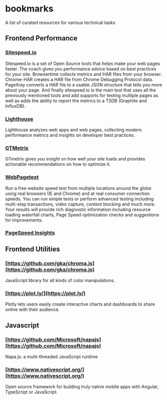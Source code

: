 # bookmarks
A list of curated resources for various technical tasks

## Frontend Performance
### [Sitespeed.io](https://www.sitespeed.io/)
Sitespeed.io is a set of Open Source tools that helps make your web pages faster. The coach gives you performance advice based on best practices for your site. Browsertime collects metrics and HAR files from your browser. Chrome-HAR creates a HAR file from Chrome Debugging Protocol data. PageXray converts a HAR file to a usable JSON structure that tells you more about your page. And finally sitespeed.io is the main tool that uses all the previously mentioned tools and add supports for testing multiple pages as well as adds the ability to report the metrics to a TSDB (Graphite and InfluxDB).
### [Lighthouse](https://github.com/GoogleChrome/lighthouse)
Lighthouse analyzes web apps and web pages, collecting modern performance metrics and insights on developer best practices.
### [GTMetrix](https://gtmetrix.com/)
GTmetrix gives you insight on how well your site loads and provides actionable recommendations on how to optimize it.
### [WebPagetest](http://www.webpagetest.org/)
Run a free website speed test from multiple locations around the globe using real browsers (IE and Chrome) and at real consumer connection speeds. You can run simple tests or perform advanced testing including multi-step transactions, video capture, content blocking and much more. Your results will provide rich diagnostic information including resource loading waterfall charts, Page Speed optimization checks and suggestions for improvements.
### [PageSpeed Insights](https://developers.google.com/speed/pagespeed/insights/)

## Frontend Utilities
### [https://github.com/gka/chroma.js](https://github.com/gka/chroma.js)
JavaScript library for all kinds of color manipulations.
### [https://plot.ly/](https://plot.ly/)
Plotly lets users easily create interactive charts and dashboards to share online with their audience.


## Javascript
### [https://github.com/Microsoft/napajs](https://github.com/Microsoft/napajs)
Napa.js: a multi-threaded JavaScript runtime
### [https://www.nativescript.org/](https://www.nativescript.org/)
Open source framework for building truly native mobile apps
with Angular, TypeScript or JavaScript.
